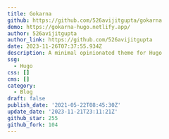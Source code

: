 ```yaml
---
title: Gokarna
github: https://github.com/526avijitgupta/gokarna
demo: https://gokarna-hugo.netlify.app/
author: 526avijitgupta
author_link: https://github.com/526avijitgupta
date: 2023-11-26T07:37:55.934Z
description: A minimal opinionated theme for Hugo
ssg:
  - Hugo
css: []
cms: []
category:
  - Blog
draft: false
publish_date: '2021-05-22T08:45:30Z'
update_date: '2023-11-21T23:11:21Z'
github_star: 255
github_fork: 104
---
```

